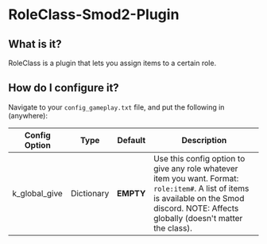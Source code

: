 # RoleClass-Smod2-Plugin

## What is it?
RoleClass is a plugin that lets you assign items to a certain role.

## How do I configure it?
Navigate to your `config_gameplay.txt` file, and put the following in (anywhere):

| Config Option  | Type | Default | Description |
| ------------- | ------------- | ------------- | ------------- |
| k_global_give  | Dictionary  | **EMPTY** | Use this config option to give any role whatever item you want. Format: `role:item#`. A list of items is available on the Smod discord. NOTE: Affects globally (doesn't matter the class).

